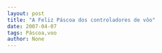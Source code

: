 ```yaml
---
layout: post
title: "A Feliz Páscoa dos controladores de vôo"
date: 2007-04-07
tags: Páscoa,voo
author: None
---
```

 